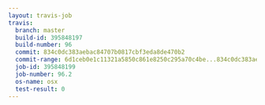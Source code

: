 ```yaml
---
layout: travis-job
travis:
  branch: master
  build-id: 395848197
  build-number: 96
  commit: 834c0dc383aebac84707b0817cbf3eda8de470b2
  commit-range: 6d1ceb0e1c11321a5850c861e8250c295a70c4be...834c0dc383aebac84707b0817cbf3eda8de470b2
  job-id: 395848199
  job-number: 96.2
  os-name: osx
  test-result: 0
---
```

